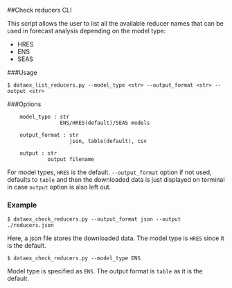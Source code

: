 ##Check reducers CLI

This script allows the user to list all the available reducer names that can be used in forecast analysis depending on the model type:

- HRES
- ENS
- SEAS


###Usage
```
$ dataex_list_reducers.py --model_type <str> --output_format <str> --output <str>
```
###Options
```
    model_type : str
                 ENS/HRES(default)/SEAS models
    
    output_format : str
                    json, table(default), csv       

    output : str
             output filename

```

For model types, `HRES` is the default. `--output_format` option if not used, defaults to `table` and then the downloaded data is just displayed on terminal in case `output` option is also left out. 

### Example

```
$ dataex_check_reducers.py --output_format json --output ./reducers.json
```
Here, a json file stores the downloaded data. The model type is `HRES` since it is the default.  

```
$ dataex_check_reducers.py --model_type ENS 
```
Model type is specified as `ENS`. The output format is `table` as it is the default. 
